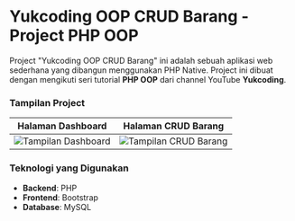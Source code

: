 # Yukcoding OOP CRUD Barang - Project PHP OOP

Project "Yukcoding OOP CRUD Barang" ini adalah sebuah aplikasi web sederhana yang dibangun menggunakan PHP Native. Project ini dibuat dengan mengikuti seri tutorial **PHP OOP** dari channel YouTube **Yukcoding**.

### Tampilan Project

| Halaman Dashboard | Halaman CRUD Barang |
| :---: | :---: |
| ![Tampilan Dashboard](https://github.com/Karungg/yukcoding/assets/img/docs/1.png) | ![Tampilan CRUD Barang](https://github.com/Karungg/yukcoding/assets/img/docs/2.png) |

### Teknologi yang Digunakan

* **Backend**: PHP
* **Frontend**: Bootstrap
* **Database**: MySQL
